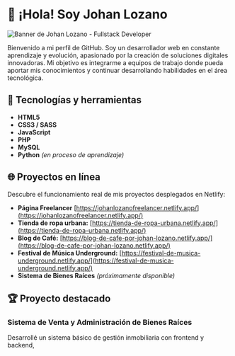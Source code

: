 
# 👋 ¡Hola! Soy Johan Lozano

![Banner de Johan Lozano - Fullstack Developer](https://github.com/johanLozanofreelancer/johanLozanofreelancer/img/Banner_JohanDev.png)


Bienvenido a mi perfil de GitHub. Soy un desarrollador web en constante aprendizaje y evolución, apasionado por la creación de soluciones digitales innovadoras. Mi objetivo es integrarme a equipos de trabajo donde pueda aportar mis conocimientos y continuar desarrollando habilidades en el área tecnológica.

## 🚀 Tecnologías y herramientas

- **HTML5**
- **CSS3 / SASS**
- **JavaScript**
- **PHP**
- **MySQL**
- **Python** *(en proceso de aprendizaje)*

## 🌐 Proyectos en línea

Descubre el funcionamiento real de mis proyectos desplegados en Netlify:

- **Página Freelancer** [https://johanlozanofreelancer.netlify.app/](https://johanlozanofreelancer.netlify.app/)
- **Tienda de ropa urbana:** [https://tienda-de-ropa-urbana.netlify.app/](https://tienda-de-ropa-urbana.netlify.app/)
- **Blog de Café:** [https://blog-de-cafe-por-johan-lozano.netlify.app/](https://blog-de-cafe-por-johan-lozano.netlify.app/)
- **Festival de Música Underground:** [https://festival-de-musica-underground.netlify.app/](https://festival-de-musica-underground.netlify.app/)
- **Sistema de Bienes Raíces** *(próximamente disponible)*

## 🏆 Proyecto destacado

### Sistema de Venta y Administración de Bienes Raíces

Desarrollé un sistema básico de gestión inmobiliaria con frontend y backend,
